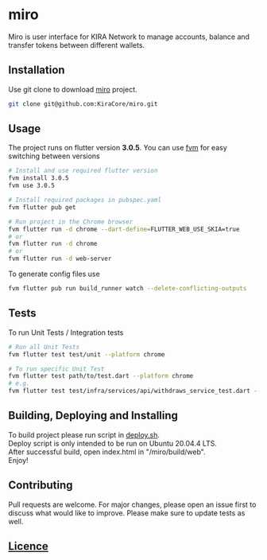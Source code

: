 # miro
Miro is user interface for KIRA Network to manage accounts, balance and transfer tokens between different wallets.

## Installation
Use git clone to download [miro](https://github.com/KiraCore/miro) project.
```bash
git clone git@github.com:KiraCore/miro.git
```

## Usage
The project runs on flutter version **3.0.5**. You can use [fvm](https://fvm.app/docs/getting_started/installation) 
for easy switching between versions
```bash
# Install and use required flutter version
fvm install 3.0.5
fvm use 3.0.5

# Install required packages in pubspec.yaml
fvm flutter pub get

# Run project in the Chrome browser
fvm flutter run -d chrome --dart-define=FLUTTER_WEB_USE_SKIA=true
# or
fvm flutter run -d chrome
# or
fvm flutter run -d web-server
```

To generate config files use
```bash
fvm flutter pub run build_runner watch --delete-conflicting-outputs
```

## Tests
To run Unit Tests / Integration tests
```bash
# Run all Unit Tests
fvm flutter test test/unit --platform chrome

# To run specific Unit Test
fvm flutter test path/to/test.dart --platform chrome
# e.g.
fvm flutter test test/infra/services/api/withdraws_service_test.dart --platform chrome
```

## Building, Deploying and Installing
To build project please run script in [deploy.sh](https://github.com/KiraCore/miro/deploy.sh). \
Deploy script is only intended to be run on Ubuntu 20.04.4 LTS.\
After successful build, open index.html in "/miro/build/web".\
Enjoy! 

## Contributing
Pull requests are welcome. For major changes, please open an issue first to discuss what would like to improve. Please 
make sure to update tests as well.

## [Licence](./LICENSE.md)